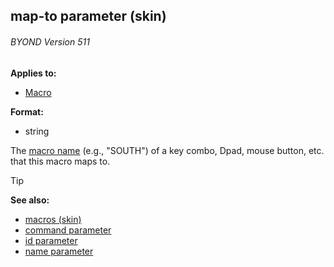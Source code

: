 ## map-to parameter (skin) 
###### BYOND Version 511


**Applies to:**
+   [Macro](/ref/skin/control/macro.md) 

**Format:**
+   string


The [macro name](/ref/skin/macros.md) (e.g., "SOUTH") of a
key combo, Dpad, mouse button, etc. that this macro maps to.

> [!TIP] 
> **See also:**
> +   [macros (skin)](/ref/skin/macros.md) 
> +   [command parameter](/ref/skin/param/command.md) 
> +   [id parameter](/ref/skin/param/id.md) 
> +   [name parameter](/ref/skin/param/name.md) 